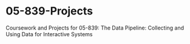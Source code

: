 05-839-Projects
===============

Coursework and Projects for 05-839: The Data Pipeline: Collecting and Using Data for Interactive Systems
